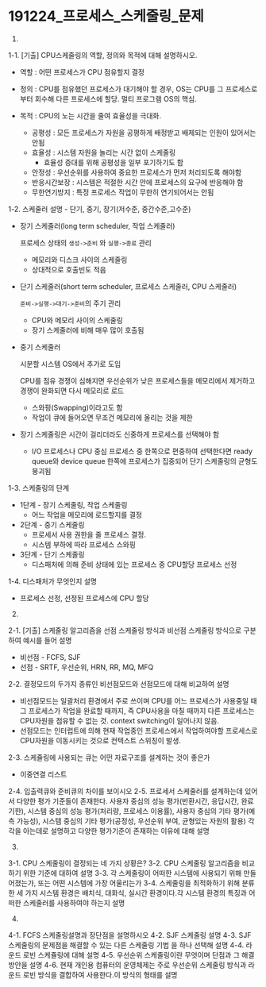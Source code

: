 # 191224_프로세스\_스케줄링\_문제

1.

1-1. [기출] CPU스케줄링의 역할, 정의와 목적에 대해 설명하시오.

- 역할 : 어떤 프로세스가 CPU 점유할지 결정
- 정의 : CPU를 점유했던 프로세스가 대기해야 할 경우, OS는 CPU를 그 프로세스로부터 회수해 다른 프로세스에 할당. 멀티 프로그램 OS의 핵심.

 - 목적 : CPU의 노는 시간을 줄여 효율성을 극대화.
   - 공평성 : 모든 프로세스가 자원을 공평하게 배정받고 배제되는 인원이 있어서는 안됨
   - 효율성 : 시스템 자원을 놀리는 시간 없이 스케줄링
     - 효율성 증대를 위해 공평성을 일부 포기하기도 함
   - 안정성 : 우선순위를 사용하여 중요한 프로세스가 먼저 처리되도록 해야함
   - 반응시간보장 : 시스템은 적절한 시간 안에 프로세스의 요구에 반응해야 함
   - 무한연기방지 : 특정 프로세스 작업이 무한히 연기되어서는 안됨

1-2. 스케줄러 설명 - 단기, 중기, 장기(저수준, 중간수준,고수준)

- 장기 스케줄러(long term scheduler, 작업 스케줄러)

  프로세스 상태의 `생성->준비` 와 `실행->종료`  관리

  - 메모리와 디스크 사이의 스케줄링
  - 상대적으로 호출빈도 적음

- 단기 스케줄러(short term scheduler, 프로세스 스케줄러, CPU 스케줄러)

  `준비->실행->대기->준비`의 주기 관리

  - CPU와 메모리 사이의 스케줄링
  - 장기 스케줄러에 비해 매우 많이 호출됨

- 중기 스케줄러

  시분할 시스템 OS에서 추가로 도입

  CPU를 점유 경쟁이 심해지면 우선순위가 낮은 프로세스들을 메모리에서 제거하고 경쟁이 완화되면 다시 메모리로 로드

  - 스와핑(Swapping)이라고도 함
  - 작업이 큐에 들어오면 무조건 메모리에 올리는 것을 제한

- 장기 스케줄링은 시간이 걸리더라도 신중하게 프로세스를 선택해야 함
  
  - I/O 프로세스나 CPU 중심 프로세스 중 한쪽으로 편중하여 선택한다면 ready queue와 device queue 한쪽에 프로세스가 집중되어 단기 스케줄링의 균형도 붕괴됨

1-3. 스케줄링의 단계

- 1단계 - 장기 스케줄링, 작업 스케줄링
  - 어느 작업을 메모리에 로드할지를 결정
- 2단계 - 중기 스케줄링
  - 프로세서 사용 권한을 줄 프로세스 결정.
  - 시스템 부하에 따라 프로세스 스와핑
- 3단계 - 단기 스케줄링
  - 디스패처에 의해 준비 상태에 있는 프로세스 중 CPU할당 프로세스 선정

1-4. 디스패처가 무엇인지 설명

- 프로세스 선정, 선정된 프로세스에 CPU 할당

2.
2-1. [기출] 스케줄링 알고리즘을 선점 스케줄링 방식과 비선점 스케줄링 방식으로 구분하여 예시를 들어 설명

- 비선점 - FCFS, SJF
- 선점 - SRTF, 우선순위, HRN, RR, MQ, MFQ

2-2. 결정모드의 두가지 종류인 비선점모드와 선점모드에 대해 비교하여 설명

- 비선점모드는 일괄처리 환경에서 주로 쓰이며 CPU를 어느 프로세스가 사용중일 때 그 프로세스가 작업을 완료할 때까지, 즉 CPU사용을 마칠 때까지 다른 프로세스는 CPU자원을 점유할 수 없는 것. context switching이 일어나지 않음.
- 선점모드는 인터럽트에 의해 현재 작업중인 프로세스에서 작업하여야할 프로세스로 CPU자원을 이동시키는 것으로 컨텍스트 스위칭이 발생.

2-3. 스케쥴링에 사용되는 큐는 어떤 자료구조를 설계하는 것이 좋은가

- 이중연결 리스트

2-4. 입출력큐와 준비큐의 차이를 보이시오
2-5. 프로세서 스케줄러를 설계하는데 있어서 다양한 평가 기준들이 존재한다.
사용자 중심의 성능 평가(반환시간, 응답시간, 완료기한),
시스템 중심의 성능 평가(처리량, 프로세스 이용률),
사용자 중심의 기타 평가(예측 가능성),
시스템 중심의 기타 평가(공정성, 우선순위 부여, 균형있는 자원의 활용)
각각을 아는데로 설명하고 다양한 평가기준이 존재하는 이유에 대해 설명

3. 
3-1. CPU 스케줄링이 결정되는 네 가지 상황은?
3-2. CPU 스케줄링 알고리즘을 비교하기 위한 기준에 대하여 설명
3-3. 각 스케줄링이 어떠한 시스템에 사용되기 위해 만들어졌는가, 또는 어떤 시스템에 가장 어울리는가
3-4. 스케줄링을 최적화하기 위해 분류한 세 가지 시스템 환경은 배치식, 대화식, 실시간 환경이다.각 시스템 환경의 특징과 어떠한 스케줄러를 사용하여야 하는지 설명

4.
4-1. FCFS 스케줄링설명과 장단점을 설명하시오
4-2. SJF 스케줄링 설명
4-3. SJF 스케줄링의 문제점을 해결할 수 있는 다른 스케줄링 기법 을 하나 선택해 설명
4-4. 라운드 로빈 스케쥴링에 대해 설명
4-5. 우선순위 스케줄링이란 무엇이며 단점과 그 해결방안을 설명
4-6. 현재 개인용 컴퓨터의 운영체제는 주로 우선순위 스케줄링 방식과 라운드 로빈 방식을 결합하여 사용한다.이 방식의 형태를 설명



